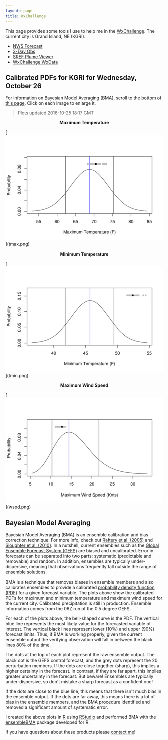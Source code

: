 ```yaml
---
layout: page
title: WxChallenge
---
```


This page provides some tools I use to help me in the [WxChallenge](http://www.wxchallenge.com/). The current city is Grand Island, NE (KGRI).

* [NWS Forecast](http://forecast.weather.gov/MapClick.php?lat=40.95833&lon=-98.3125#.WA5O-nUrIkg)
* [3-Day Obs](http://w1.weather.gov/data/obhistory/KGRI.html)
* [SREF Plume Viewer](http://www.spc.noaa.gov/exper/sref/srefplumes/)
* [WxChallenge WxData](http://www.wxchallenge.com/tools/weatherdata.php)

## Calibrated PDFs for KGRI for Wednesday, October 26

For information on Bayesian Model Averaging (BMA), scroll to the [bottom of this page](#bma). Click on each image to enlarge it.

> Plots updated 2016-10-25 18:17 GMT

<p align="center"><strong>Maximum Temperature</strong></p>
[<img src="tmax.png" width="700"/>](tmax.png)

<p align="center"><strong>Minimum Temperature</strong></p>
[<img src="tmin.png" width="700"/>](tmin.png)

<p align="center"><strong>Maximum Wind Speed</strong></p>
[<img src="wspd.png" width="700"/>](wspd.png)

## <a name="bma"></a>Bayesian Model Averaging

Bayesian Model Averaging (BMA) is an ensemble calibration and bias correction technique. For more info, check out [Raftery et al. (2005)](http://journals.ametsoc.org/doi/full/10.1175/MWR2906.1) and [Sloughter et al. (2010)](http://www.tandfonline.com/doi/abs/10.1198/jasa.2009.ap08615). In a nutshell, current ensembles such as the [Global Ensemble Forecast System (GEFS)](https://www.ncdc.noaa.gov/data-access/model-data/model-datasets/global-ensemble-forecast-system-gefs) are biased and uncalibrated. Error in forecasts can be separated into two parts: systematic (predictable and removable) and random. In addition, ensembles are typically under-dispersive, meaning that observations frequently fall outside the range of ensemble solutions.

BMA is a technique that removes biases in ensemble members and also calibrates ensembles to provide a calibrated [probability density function (PDF)](https://en.wikipedia.org/wiki/Probability_density_function) for a given forecast variable. The plots above show the calibrated PDFs for maximum and minimum temperature and maximum wind speed for the current city. Calibrated precipitation is still in production. Ensemble information comes from the 06Z run of the 0.5 degree GEFS.

For each of the plots above, the bell-shaped curve is the PDF. The vertical blue line represents the most likely value for the forecasted variable of interest. The vertical black lines represent lower (10%) and upper (90%) forecast limits. Thus, if BMA is working properly, given the current ensemble output the verifying observation will fall in between the black lines 80% of the time.

The dots at the top of each plot represent the raw ensemble output. The black dot is the GEFS control forecast, and the grey dots represent the 20 perturbation members. If the dots are close together (sharp), this implies a higher certainty in the forecast. In contrast, if they are far apart, this implies greater uncertainty in the forecast. But beware! Ensembles are typically under-dispersive, so don't mistake a sharp forecast as a confident one!

If the dots are close to the blue line, this means that there isn't much bias in the ensemble output. If the dots are far away, this means there is a lot of bias in the ensemble members, and the BMA procedure identified and removed a significant amount of systematic error.

I created the above plots in [R](https://www.r-project.org/) using [RStudio](https://www.rstudio.com/) and performed BMA with the [ensembleBMA](https://cran.r-project.org/web/packages/ensembleBMA/index.html) package developed for R.

If you have questions about these products please [contact me](https://bhlmn.github.io/about.html#contact)!
